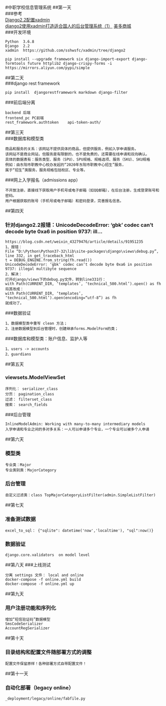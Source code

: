 #中职学校信息管理系统
##第一天  
###参考  
[Django2.2配置xadmin](https://blog.csdn.net/weixin_44944640/article/details/89402815)   
[django2使用xadmin打造适合国人的后台管理系统（1）](https://www.jianshu.com/p/9b3bfe934511)
[美多商城](https://gitee.com/zjdyez/meduo.site)    
###开发环境  
```text
Python  3.6.8
Django  2.2
xadmin  https://github.com/sshwsfc/xadmin/tree/django2
```
```commandline
pip install --upgrade framework six django-import-export django-formtools future httplib2 django-crispy-forms -i https://mirrors.aliyun.com/pypi/simple
```
##第二天   
###django rest framework  
```commandline
pip install  djangorestframework markdown django-filter
```  
###前后端分离  
```text
backend 后端
frontend_pc PC前端
rest_framework.authtoken    api-token-auth/
```
##第三天  
###数据库和模型类
```text
商品和服务的关系：该网站不提供具体的商品，但提供服务，例如入学申请服务。
该网站不是商业网站，但服务是有限额的，也不是免费的，还需要在线申请和双向确认。
具体的数据表有：服务类型、服务（SPU）、SPU规格、规格选项、服务（SKU）、SKU规格
例如：由东阳市职教中心校办发起的“2020年东阳市职教中心招生”服务，
属于“招生”类服务，服务规格包括校区、专业等。
```
###网上入学报名（admissions app）  
```text
不开放注册，直接线下获取用户手机号或电子邮箱（如QQ邮箱），在后台注册，生成登录账号和密码。
用户根据获取的账号（手机号或电子邮箱）和密码登录，完善报名信息。
```
##第四天  
### 针对django2.2报错：UnicodeDecodeError: ‘gbk’ codec can’t decode byte 0xa6 in position 9737: ill…  

```text
https://blog.csdn.net/weixin_43279476/article/details/91951235
1、报错：
File “D:\Python\Python37-32\lib\site-packages\django\views\debug.py”, line 332, in get_traceback_html
t = DEBUG_ENGINE.from_string(fh.read())
UnicodeDecodeError: ‘gbk’ codec can’t decode byte 0xa6 in position 9737: illegal multibyte sequence
2、解决：
打开django/views下的debug.py文件，转到line331行：
with Path(CURRENT_DIR, ‘templates’, ‘technical_500.html’).open() as fh
将其改成：
with Path(CURRENT_DIR, ‘templates’, ‘technical_500.html’).open(encoding=“utf-8”) as fh
就成功了。
```
###数据验证  
```text
1、数据模型类中重写 clean 方法；
2、注册数据模型到后台管理时，创建继承forms.ModelForm的类；
```
###数据库和模型类：账户信息、监护人等   
```text
1、users -> accounts
2、guardians
```
##第五天   
### viewsets.ModelViewSet   
```text
序列化： serializer_class  
分页： pagination_class  
过滤： filterset_class
搜索： search_fields
```
###后台管理   
```text
InlineModelAdmin: Working with many-to-many intermediary models
入学申请和专业之间的多对多关系：一人可以申请多个专业，一个专业可以被多个人申请
```
##第六天 
### 模型类  
```text
专业类：Major
专业类别类：MajorCategory
```  
### 后台管理  
```text
自定义过滤类：class TopMajorCategoryListFilter(admin.SimpleListFilter)
```
##第七天 
### 准备测试数据  
```text
excel_to_sql： {"sqlite": datetime('now','localtime'), "sql":now()}
```  
### 数据验证    
```text
django.core.validators  on model level
```  
##第八天
###上线测试
```text
分离 settings 文件： local and online
docker-compose -f online.yml build
docker-compose -f online.yml up
```
##第九天 
### 用户注册功能和序列化  
```text
增加“短信验证码”数据模型
SmsCodeSerializer
AccountRegSerializer  
```  
##第十天 
### 目录结构和配置文件随部署方式的调整 
```text
配置文件保留原样！各种部署方式自带配置文件！ 
```  
##第十一天 
### 自动化部署（legacy online）
```text
_deployment/legacy/online/fabfile.py
``` 
